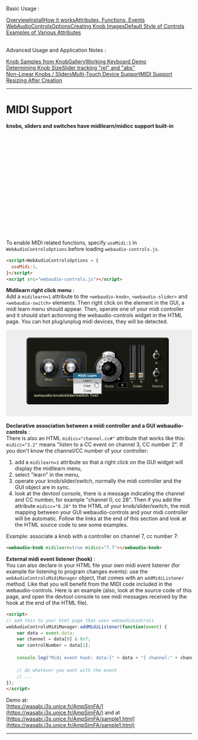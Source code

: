 <link rel="stylesheet" href="./docstyle.css">

<script>
  WebAudioControlsOptions={
    useMidi:1,
  };
</script>

<script src="../webaudio-controls.js"></script>

Basic Usage :
<div style="display:flex;width:100%;flex-wrap:wrap">
<div class="item"><a href="./index.html">Overview</a></div>
<div class="item"><a href="./install.html">Install</a></div>
<div class="item"><a href="./components.html">How it works</a></div>
<div class="item"><a href="./specs.html">Attributes, Functions, Events</a></div>
<div class="item"><a href="./options.html">WebAudioControlsOptions</a></div>
<div class="item"><a href="./knobimage.html">Creating Knob Images</a></div>
<div class="item"><a href="./defstyle.html">Default Style of Controls</a></div>
<div class="item"><a href="./example.html">Examples of Various Attributes</a></div>
</div>
<br/>

Advanced Usage and Application Notes :
<div style="display:flex;width:100%;flex-wrap:wrap">
<div class="item"><a href="./knobsamples.html">Knob Samples from KnobGallery</a></div>
<div class="item"><a href="./keyboard.html">Working Keyboard Demo</a></div>
<div class="item"><a href="./knobsize.html">Determining Knob Size</a></div>
<div class="item"><a href="./tracking.html">Slider tracking "rel" and "abs"</a></div>
<div class="item"><a href="./nonlinear.html">Non-Linear Knobs / Sliders</a></div>
<div class="item"><a href="./multifader.html">Multi-Touch Device Support</a></div>
<div class="item cur"><a href="./midisupport.html">MIDI Support</a></div>
<div class="item"><a href="./resizetest.html">Resizing After Creation</a></div>
</div>

---

# MIDI Support

**knobs, sliders and switches have midilearn/midicc support built-in**  

<div>
    <div style="position:relative;background-image: url('../img/bg.png');width:512px;height:240px;margin:30px auto;padding:0px;">
        <webaudio-knob id="knob1" midilearn="1" midicc="1.1" style="position:absolute;left:48px;top:76px" src="../knobs/LittlePhatty.png" value="50" step="1" diameter="64" tooltip="Knob1 tooltip %d"></webaudio-knob>
        <webaudio-knob midilearn="1" midicc="8.7" style="position:absolute;left:128px;top:76px" src="../knobs/LittlePhatty.png" value="1" min="0" max="3" step="0.01" diameter="64" sprites="100" tooltip="Knob2 tooltip <br/> %.2f Hz" conv="(x)=>{return Math.pow(10,x)*20}"></webaudio-knob>
        <webaudio-knob midilearn="1" midicc="1.22" id="knob3" style="position:absolute;left:232px;top:48px" src="../knobs/vernier.png" value="30" max="100" step="1" diameter="128" sprites="50" valuetip="0" tooltip="Knob3"></webaudio-knob>
        <webaudio-param style="position:absolute;left:328px;top:162px" link="knob3"></webaudio-param>
        <webaudio-slider midilearn="1" midicc="1.23" style="position:absolute;left:368px;top:24px" src="../img/vsliderbody.png" knobsrc="../img/vsliderknob.png" value="0" min="0" max="100" step="1" basewidth="24" baseheight="128" knobwidth="24" knobheight="24" ditchLength="100" tooltip="Slider-L"></webaudio-slider>
        <webaudio-slider midilearn="1"  midicc="1.24" style="position:absolute;left:400px;top:24px" src="../img/vsliderbody.png" knobsrc="../img/vsliderknob.png" value="0" min="0" max="100" step="1" basewidth="24" baseheight="128" knobwidth="24" knobheight="24" ditchLength="100" units="%" tooltip="Slider-R"></webaudio-slider>
        <webaudio-switch midilearn="1" style="position:absolute;left:440px;top:38px" src="../knobs/switch_toggle.png" value="0" height="56" width="56" tooltip="Switch-A Tooltip text test"></webaudio-switch>
        <webaudio-switch midilearn="1" style="position:absolute;left:440px;top:102px" src="../knobs/switch_toggle.png" value="0" height="56" width="56" tooltip="Switch-B"></webaudio-switch>
	</div>
</div>

To enable MIDI related functions, specify `useMidi:1` in `WebAudioControlsOptions` before loading `webaudio-controls.js`. 

```html
<script>WebAudioControlsOptions = {
  useMidi:1,
}</script>
<script src="webaudio-controls.js"></script>
```

**Midilearn right click menu** :  
 Add a `midilearn=1` attribute to the `<webaudio-knob>`,  `<webaudio-slider>` and  `<webaudio-switch>` elements. Then right click on the element in the GUI, a midi learn menu should appear. Then, operate one of your midi controller and it should start actionning the webaudio-controls widget in the HTML page. You can hot plug/unplug midi devices, they will be detected.

![Midi Learn Menu](../img/midilearn.png)

**Declarative association between a midi controller and a GUI webaudio-controls** :  
 There is also an HTML `midicc="channel.cc#"` attribute that works like this:  
 `midicc="3.2"` means "listen to a CC event on channel 3, CC number 2". If you don't know the channel/CC number of your controller:  
  1) add a `midilearn=1` attribute so that a right click on the GUI widget will display the midilearn menu,  
  2) select "learn" in the menu,  
  3) operate your knob/slider/switch, normally the midi controller and the GUI object are in sync.  
  4) look at the devtool console, there is a message indicating the channel and CC number, for example "channel 0, cc 28". Then if you add the attribute `midicc="0.28"` to the HTML of your knob/slider/switch, the midi mapping between your GUI webaudio-controls and your midi controller will be automatic. Follow the links at the end of this section and look at the HTML source code to see some examples.

Example: associate a knob with a controller on channel 7, cc number 7:

```html
<webaudio-knob midilearn=true midicc="7.7"></webaudio-knob>
```

**External midi event listener (hook)** :  
 You can also declare in your HTML file your own midi event listener (for example for listening to program changes events): use the `webAudioControlsMidiManager` object, that comes with an `addMidiListener` method. Like that you will benefit from the MIDI code included in the webaudio-controls. Here is an example (also, look at the source code of this page, and open the devtool console to see midi messages received by the hook at the end of the HTML file).

```html
<script>
// add this to your html page that uses webaudiocontrols
webAudioControlsMidiManager.addMidiListener(function(event) {
    var data = event.data;
    var channel = data[0] & 0xf;
    var controlNumber = data[1];

    console.log("Midi event hook: data:[" + data + "] channel:" + channel + " cc:"+controlNumber);

    // do whatever you want with the event
    // ...
});
</script>
```

Demo at:  
 [https://wasabi.i3s.unice.fr/AmpSimFA/](https://wasabi.i3s.unice.fr/AmpSimFA/) and at [https://wasabi.i3s.unice.fr/AmpSimFA/sample1.html](https://wasabi.i3s.unice.fr/AmpSimFA/sample1.html)


---

<script>
webAudioControlsMidiManager.addMidiListener(function(event) {
    var data = event.data;
    var channel = data[0] & 0xf;
    var controlNumber = data[1];

    console.log("Midi event hook: data:[" + data + "] channel:" + channel + " cc:"+controlNumber);
});
</script>